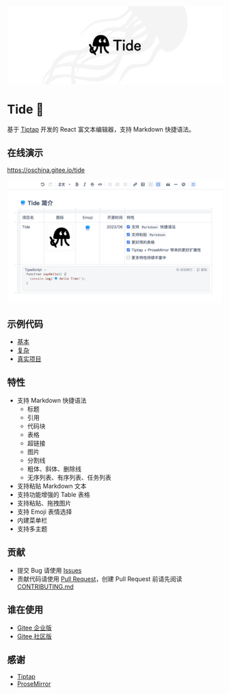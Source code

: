 ![tide logo](./docs/images/tide.jpg)

# Tide 🪼

基于 [Tiptap](https://tiptap.dev/introduction) 开发的 React 富文本编辑器，支持 Markdown 快捷语法。

## 在线演示

https://oschina.gitee.io/tide

![](./docs/images/tide-screenshot.jpg)

## 示例代码

- [基本](./packages/editor/README.md)
- [复杂](./apps/demo)
- [真实项目](./apps/legacy)

## 特性

- 支持 Markdown 快捷语法
  - 标题
  - 引用
  - 代码块
  - 表格
  - 超链接
  - 图片
  - 分割线
  - 粗体、斜体、删除线
  - 无序列表、有序列表、任务列表
- 支持粘贴 Markdown 文本
- 支持功能增强的 Table 表格
- 支持粘贴、拖拽图片
- 支持 Emoji 表情选择
- 内建菜单栏
- 支持多主题

## 贡献

- 提交 Bug 请使用 [Issues](https://gitee.com/oschina/tide/issues)
- 贡献代码请使用 [Pull Request](https://gitee.com/oschina/tide/pulls)，创建 Pull Request 前请先阅读 [CONTRIBUTING.md](./docs/CONTRIBUTING.md)

## 谁在使用

- [Gitee 企业版](https://e.gitee.com)
- [Gitee 社区版](https://gitee.com)

## 感谢

- [Tiptap](https://github.com/ueberdosis/tiptap)
- [ProseMirror](https://github.com/ProseMirror/prosemirror)
